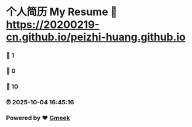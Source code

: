 # 个人简历 My Resume :link: https://20200219-cn.github.io/peizhi-huang.github.io 
### :page_facing_up: [1](https://20200219-cn.github.io/peizhi-huang.github.io/tag.html) 
### :speech_balloon: 0 
### :hibiscus: 10 
### :alarm_clock: 2025-10-04 16:45:16 
### Powered by :heart: [Gmeek](https://github.com/Meekdai/Gmeek)
